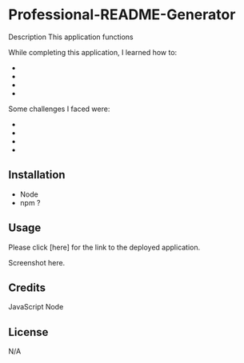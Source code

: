 # Professional-README-Generator

Description
This application functions 

While completing this application, I learned how to:

*
*
*
*

Some challenges I faced were:

*
*
*
*

## Installation
* Node
* npm ?

## Usage
Please click [here] for the link to the deployed application.

Screenshot here.


## Credits
JavaScript
Node

## License
N/A
